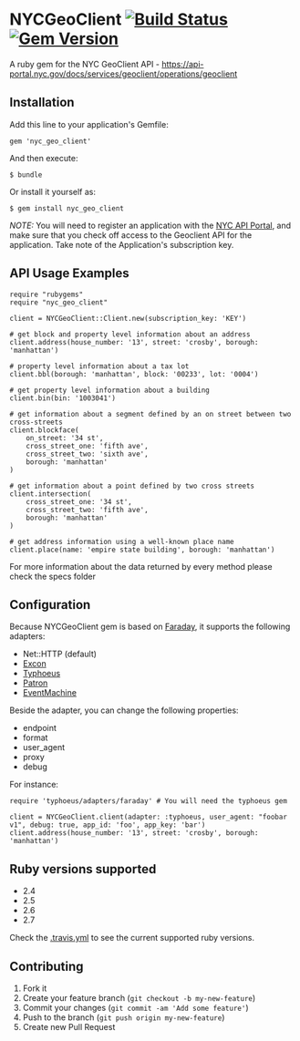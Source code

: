 # NYCGeoClient [![Build Status](https://travis-ci.org/edgar/NYCGeoClient.png?branch=master)](https://travis-ci.org/edgar/NYCGeoClient) [![Gem Version](https://badge.fury.io/rb/nyc_geo_client.svg)](http://badge.fury.io/rb/nyc_geo_client)
A ruby gem for the NYC GeoClient API - https://api-portal.nyc.gov/docs/services/geoclient/operations/geoclient

## Installation

Add this line to your application's Gemfile:

    gem 'nyc_geo_client'

And then execute:

    $ bundle

Or install it yourself as:

    $ gem install nyc_geo_client


*NOTE:* You will need to register an application with the [NYC API Portal](https://api-portal.nyc.gov/), and make sure that you check off access to the Geoclient API for the application. Take note of the Application's subscription key.

## API Usage Examples

    require "rubygems"
    require "nyc_geo_client"

    client = NYCGeoClient::Client.new(subscription_key: 'KEY')

    # get block and property level information about an address
    client.address(house_number: '13', street: 'crosby', borough: 'manhattan')

    # property level information about a tax lot
    client.bbl(borough: 'manhattan', block: '00233', lot: '0004')

    # get property level information about a building
    client.bin(bin: '1003041')

    # get information about a segment defined by an on street between two cross-streets
    client.blockface(
        on_street: '34 st',
        cross_street_one: 'fifth ave',
        cross_street_two: 'sixth ave',
        borough: 'manhattan'
    )

    # get information about a point defined by two cross streets
    client.intersection(
        cross_street_one: '34 st',
        cross_street_two: 'fifth ave',
        borough: 'manhattan'
    )

    # get address information using a well-known place name
    client.place(name: 'empire state building', borough: 'manhattan')


For more information about the data returned by every method please check the specs folder

## Configuration

Because NYCGeoClient gem is based on [Faraday](https://github.com/lostisland/faraday), it supports the following adapters:

* Net::HTTP (default)
* [Excon](https://github.com/geemus/excon)
* [Typhoeus](https://github.com/typhoeus/typhoeus)
* [Patron](http://toland.github.com/patron/)
* [EventMachine](https://github.com/igrigorik/em-http-request)

Beside the adapter, you can change the following properties:

* endpoint
* format
* user_agent
* proxy
* debug

For instance:

    require 'typhoeus/adapters/faraday' # You will need the typhoeus gem

    client = NYCGeoClient.client(adapter: :typhoeus, user_agent: "foobar v1", debug: true, app_id: 'foo', app_key: 'bar')
    client.address(house_number: '13', street: 'crosby', borough: 'manhattan')

## Ruby versions supported

* 2.4
* 2.5
* 2.6
* 2.7

Check the [.travis.yml](.travis.yml) to see the current supported ruby versions.

## Contributing

1. Fork it
2. Create your feature branch (`git checkout -b my-new-feature`)
3. Commit your changes (`git commit -am 'Add some feature'`)
4. Push to the branch (`git push origin my-new-feature`)
5. Create new Pull Request
